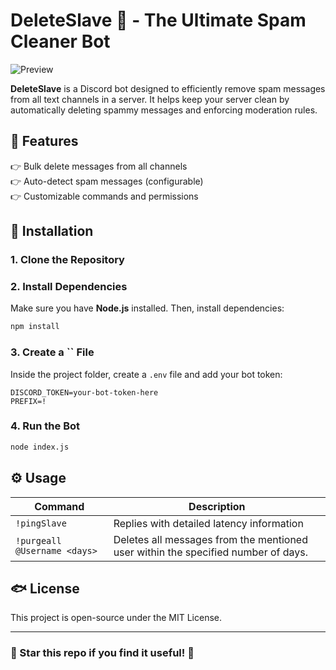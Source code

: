# DeleteSlave 🤖 - The Ultimate Spam Cleaner Bot

&#x20;![Preview](https://i.postimg.cc/QM9K4j2w/wallpapersden-com-satoru-gojo-x-sukuna-hd-jujutsu-kaisen-epic-art-1927x1080.png)


**DeleteSlave** is a Discord bot designed to efficiently remove spam messages from all text channels in a server. It helps keep your server clean by automatically deleting spammy messages and enforcing moderation rules.

## 🚀 Features

👉 Bulk delete messages from all channels\
👉 Auto-detect spam messages (configurable)\
👉 Customizable commands and permissions

## 📌 Installation

### **1. Clone the Repository**

### **2. Install Dependencies**

Make sure you have **Node.js** installed. Then, install dependencies:

```bash
npm install
```

### **3. Create a **``** File**

Inside the project folder, create a `.env` file and add your bot token:

```
DISCORD_TOKEN=your-bot-token-here
PREFIX=!
```

### **4. Run the Bot**

```bash
node index.js
```

## ⚙️ Usage

| Command                         | Description                                                                             |
| ------------------------------- | --------------------------------------------------------------------------------------- |
| `!pingSlave`                    | Replies with detailed latency information                                               |
| `!purgeall @Username <days>`    | Deletes all messages from the mentioned user within the specified number of days.       |


## 🐟 License

This project is open-source under the MIT License.

---

### 🌟 Star this repo if you find it useful! 🚀


